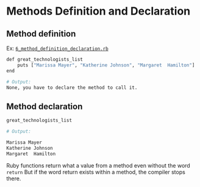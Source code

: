 
# Methods Definition and Declaration

## Method definition

Ex: [`6_method_definition_declaration.rb`](../code/6_method_definition_declaration.rb)

```bash
def great_technologists_list
    puts ["Marissa Mayer", "Katherine Johnson", "Margaret  Hamilton"]
end

# Output:
None, you have to declare the method to call it.
```

## Method declaration

```bash
great_technologists_list

# Output:

Marissa Mayer
Katherine Johnson
Margaret  Hamilton
```

Ruby functions return what a value from a method even without the word `return`
But if the word return exists within a method, the compiler stops there.